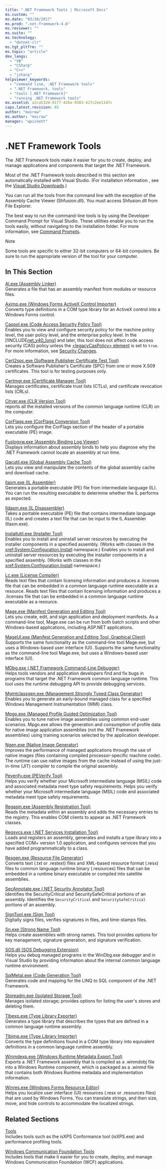 ```yaml
---
title: ".NET Framework Tools | Microsoft Docs"
ms.custom: ""
ms.date: "03/30/2017"
ms.prod: ".net-framework-4.6"
ms.reviewer: ""
ms.suite: ""
ms.technology: 
  - "dotnet-clr"
ms.tgt_pltfrm: ""
ms.topic: "article"
dev_langs: 
  - "VB"
  - "CSharp"
  - "C++"
  - "jsharp"
helpviewer_keywords: 
  - "command line, .NET Framework tools"
  - ".NET Framework, tools"
  - "tools [.NET Framework]"
  - "running .NET Framework tools"
ms.assetid: a2ca532d-91f7-426a-9303-417c2ee1247c
caps.latest.revision: 65
author: "mairaw"
ms.author: "mairaw"
manager: "wpickett"
---
```

# .NET Framework Tools
The .NET Framework tools make it easier for you to create, deploy, and manage applications and components that target the .NET Framework.  
  
 Most of the .NET Framework tools described in this section are automatically installed with Visual Studio. (For installation information , see the [Visual Studio Downloads](http://go.microsoft.com/fwlink/?LinkID=325532).)  
  
 You can run all the tools from the command line with the exception of the Assembly Cache Viewer (Shfusion.dll). You must access Shfusion.dll from File Explorer.  
  
 The best way to run the command-line tools is by using the Developer Command Prompt for Visual Studio. These utilities enable you to run the tools easily, without navigating to the installation folder. For more information, see [Command Prompts](../../../docs/framework/tools/developer-command-prompt-for-vs.md).  
  
> [!NOTE]
>  Some tools are specific to either 32-bit computers or 64-bit computers. Be sure to run the appropriate version of the tool for your computer.  
  
## In This Section  
 [Al.exe (Assembly Linker)](../../../docs/framework/tools/al-exe-assembly-linker.md)  
 Generates a file that has an assembly manifest from modules or resource files.  
  
 [Aximp.exe (Windows Forms ActiveX Control Importer)](../../../docs/framework/tools/aximp-exe-windows-forms-activex-control-importer.md)  
 Converts type definitions in a COM type library for an ActiveX control into a Windows Forms control.  
  
 [Caspol.exe (Code Access Security Policy Tool)](../../../docs/framework/tools/caspol-exe-code-access-security-policy-tool.md)  
 Enables you to view and configure security policy for the machine policy level, the user policy level, and the enterprise policy level. In the [!INCLUDE[net_v40_long](../../../includes/net-v40-long-md.md)] and later, this tool does not affect code access security (CAS) policy unless the [\<legacyCasPolicy> element](../../../docs/framework/configuring-apps/file-schema/runtime/netfx40-legacysecuritypolicy-element.md) is set to `true`. For more information, see [Security Changes](../../../docs/framework/security/security-changes.md).  
  
 [Cert2spc.exe (Software Publisher Certificate Test Tool)](../../../docs/framework/tools/cert2spc-exe-software-publisher-certificate-test-tool.md)  
 Creates a Software Publisher's Certificate (SPC) from one or more X.509 certificates. This tool is for testing purposes only.  
  
 [Certmgr.exe (Certificate Manager Tool)](../../../docs/framework/tools/certmgr-exe-certificate-manager-tool.md)  
 Manages certificates, certificate trust lists (CTLs), and certificate revocation lists (CRLs).  
  
 [Clrver.exe (CLR Version Tool)](../../../docs/framework/tools/clrver-exe-clr-version-tool.md)  
 reports all the installed versions of the common language runtime (CLR) on the computer.  
  
 [CorFlags.exe (CorFlags Conversion Tool)](../../../docs/framework/tools/corflags-exe-corflags-conversion-tool.md)  
 Lets you configure the CorFlags section of the header of a portable executable (PE) image.  
  
 [Fuslogvw.exe (Assembly Binding Log Viewer)](../../../docs/framework/tools/fuslogvw-exe-assembly-binding-log-viewer.md)  
 Displays information about assembly binds to help you diagnose why the .NET Framework cannot locate an assembly at run time.  
  
 [Gacutil.exe (Global Assembly Cache Tool)](../../../docs/framework/tools/gacutil-exe-gac-tool.md)  
 Lets you view and manipulate the contents of the global assembly cache and download cache.  
  
 [Ilasm.exe (IL Assembler)](../../../docs/framework/tools/ilasm-exe-il-assembler.md)  
 Generates a portable executable (PE) file from intermediate language (IL). You can run the resulting executable to determine whether the IL performs as expected.  
  
 [Ildasm.exe (IL Disassembler)](../../../docs/framework/tools/ildasm-exe-il-disassembler.md)  
 Takes a portable executable (PE) file that contains intermediate language (IL) code and creates a text file that can be input to the IL Assembler (Ilasm.exe).  
  
 [Installutil.exe (Installer Tool)](../../../docs/framework/tools/installutil-exe-installer-tool.md)  
 Enables you to install and uninstall server resources by executing the installer components in a specified assembly. (Works with classes in the <xref:System.Configuration.Install> namespace.) Enables you to install and uninstall server resources by executing the installer components in a specified assembly. (Works with classes in the <xref:System.Configuration.Install> namespace.)  
  
 [Lc.exe (License Compiler)](../../../docs/framework/tools/lc-exe-license-compiler.md)  
 Reads text files that contain licensing information and produces a .licenses file that can be embedded in a common language runtime executable as a resource. Reads text files that contain licensing information and produces a .licenses file that can be embedded in a common language runtime executable as a resource.  
  
 [Mage.exe (Manifest Generation and Editing Tool)](../../../docs/framework/tools/mage-exe-manifest-generation-and-editing-tool.md)  
 Lets you create, edit, and sign application and deployment manifests. As a command-line tool, Mage.exe can be run from both batch scripts and other Windows-based applications, including ASP.NET applications.  
  
 [MageUI.exe (Manifest Generation and Editing Tool, Graphical Client)](../../../docs/framework/tools/mageui-exe-manifest-generation-and-editing-tool-graphical-client.md)  
 Supports the same functionality as the command-line tool Mage.exe, but uses a Windows-based user interface (UI). Supports the same functionality as the command-line tool Mage.exe, but uses a Windows-based user interface (UI).  
  
 [MDbg.exe (.NET Framework Command-Line Debugger)](../../../docs/framework/tools/mdbg-exe.md)  
 Helps tools vendors and application developers find and fix bugs in programs that target the .NET Framework common language runtime. This tool uses the runtime debugging API to provide debugging services.  
  
 [Mgmtclassgen.exe (Management Strongly Typed Class Generator)](../../../docs/framework/tools/mgmtclassgen-exe.md)  
 Enables you to generate an early-bound managed class for a specified Windows Management Instrumentation (WMI) class.  
  
 [Mpgo.exe (Managed Profile Guided Optimization Tool)](../../../docs/framework/tools/mpgo-exe-managed-profile-guided-optimization-tool.md)  
 Enables you to tune native image assemblies using common end-user scenarios. Mpgo.exe allows the generation and consumption of profile data for native image application assemblies (not the .NET Framework assemblies) using training scenarios selected by the application developer.  
  
 [Ngen.exe (Native Image Generator)](../../../docs/framework/tools/ngen-exe-native-image-generator.md)  
 Improves the performance of managed applications through the use of native images (files containing compiled processor-specific machine code). The runtime can use native images from the cache instead of using the just-in-time (JIT) compiler to compile the original assembly.  
  
 [Peverify.exe (PEVerify Tool)](../../../docs/framework/tools/peverify-exe-peverify-tool.md)  
 Helps you verify whether your Microsoft intermediate language (MSIL) code and associated metadata meet type safety requirements. Helps you verify whether your Microsoft intermediate language (MSIL) code and associated metadata meet type safety requirements.  
  
 [Regasm.exe (Assembly Registration Tool)](../../../docs/framework/tools/regasm-exe-assembly-registration-tool.md)  
 Reads the metadata within an assembly and adds the necessary entries to the registry. This enables COM clients to appear as .NET Framework classes.  
  
 [Regsvcs.exe (.NET Services Installation Tool)](../../../docs/framework/tools/regsvcs-exe-net-services-installation-tool.md)  
 Loads and registers an assembly, generates and installs a type library into a specified COM+ version 1.0 application, and configures services that you have added programmatically to a class.  
  
 [Resgen.exe (Resource File Generator)](../../../docs/framework/tools/resgen-exe-resource-file-generator.md)  
 Converts text (.txt or .restext) files and XML-based resource format (.resx) files to common language runtime binary (.resources) files that can be embedded in a runtime binary executable or compiled into satellite assemblies.  
  
 [SecAnnotate.exe (.NET Security Annotator Tool)](../../../docs/framework/tools/secannotate-exe-net-security-annotator-tool.md)  
 Identifies the SecurityCritical and SecuritySafeCritical portions of an assembly. Identifies the `SecurityCritical` and `SecuritySafeCritical` portions of an assembly.  
  
 [SignTool.exe (Sign Tool)](../../../docs/framework/tools/signtool-exe.md)  
 Digitally signs files, verifies signatures in files, and time-stamps files.  
  
 [Sn.exe (Strong Name Tool)](../../../docs/framework/tools/sn-exe-strong-name-tool.md)  
 Helps create assemblies with strong names. This tool provides options for key management, signature generation, and signature verification.  
  
 [SOS.dll (SOS Debugging Extension)](../../../docs/framework/tools/sos-dll-sos-debugging-extension.md)  
 Helps you debug managed programs in the WinDbg.exe debugger and in Visual Studio by providing information about the internal common language runtime environment.  
  
 [SqlMetal.exe (Code Generation Tool)](../../../docs/framework/tools/sqlmetal-exe-code-generation-tool.md)  
 Generates code and mapping for the LINQ to SQL component of the .NET Framework.  
  
 [Storeadm.exe (Isolated Storage Tool)](../../../docs/framework/tools/storeadm-exe-isolated-storage-tool.md)  
 Manages isolated storage; provides options for listing the user's stores and deleting them.  
  
 [Tlbexp.exe (Type Library Exporter)](../../../docs/framework/tools/tlbexp-exe-type-library-exporter.md)  
 Generates a type library that describes the types that are defined in a common language runtime assembly.  
  
 [Tlbimp.exe (Type Library Importer)](../../../docs/framework/tools/tlbimp-exe-type-library-importer.md)  
 Converts the type definitions found in a COM type library into equivalent definitions in a common language runtime assembly.  
  
 [Winmdexp.exe (Windows Runtime Metadata Export Tool)](../../../docs/framework/tools/winmdexp-exe-windows-runtime-metadata-export-tool.md)  
 Exports a .NET Framework assembly that is compiled as a .winmdobj file into a Windows Runtime component, which is packaged as a .winmd file that contains both Windows Runtime metadata and implementation information.  
  
 [Winres.exe (Windows Forms Resource Editor)](../../../docs/framework/tools/winres-exe-windows-forms-resource-editor.md)  
 Helps you localize user interface (UI) resources (.resx or .resources files) that are used by Windows Forms. You can translate strings, and then size, move, and hide controls to accommodate the localized strings.  
  
## Related Sections  
 [Tools](http://msdn.microsoft.com/library/f533241c-317c-445e-88ca-c80c8d078fca)  
 Includes tools such as the isXPS Conformance tool (isXPS.exe) and performance profiling tools.  
  
 [Windows Communication Foundation Tools](../../../docs/framework/wcf/tools.md)  
 Includes tools that make it easier for you to create, deploy, and manage Windows Communication Foundation (WCF) applications.